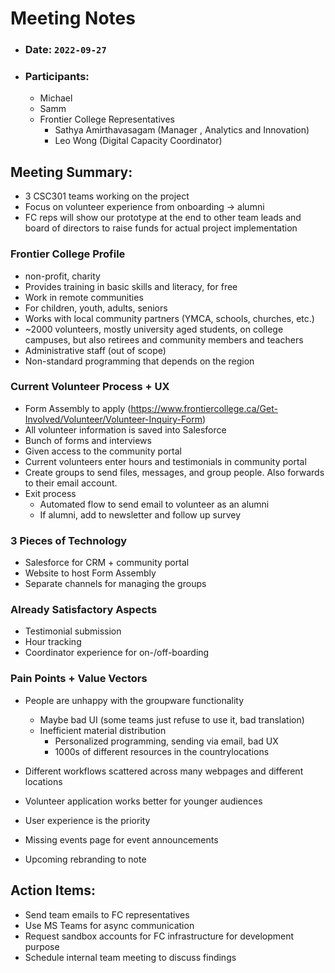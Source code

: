 # Meeting Notes

-   ### Date: `2022-09-27`
-   ### Participants:
    -   Michael
    -   Samm
    -   Frontier College Representatives
        -   Sathya Amirthavasagam (Manager , Analytics and Innovation)
        -   Leo Wong (Digital Capacity Coordinator)

## Meeting Summary:

-   3 CSC301 teams working on the project
-   Focus on volunteer experience from onboarding -> alumni
-   FC reps will show our prototype at the end to other team leads and board of directors to raise funds for actual project implementation

### Frontier College Profile

-   non-profit, charity
-   Provides training in basic skills and literacy, for free
-   Work in remote communities
-   For children, youth, adults, seniors
-   Works with local community partners (YMCA, schools, churches, etc.)
-   ~2000 volunteers, mostly university aged students, on college campuses, but also retirees and community members and teachers
-   Administrative staff (out of scope)
-   Non-standard programming that depends on the region

### Current Volunteer Process + UX

-   Form Assembly to apply (https://www.frontiercollege.ca/Get-Involved/Volunteer/Volunteer-Inquiry-Form)
-   All volunteer information is saved into Salesforce
-   Bunch of forms and interviews
-   Given access to the community portal
-   Current volunteers enter hours and testimonials in community portal
-   Create groups to send files, messages, and group people. Also forwards to their email account.
-   Exit process
    -   Automated flow to send email to volunteer as an alumni
    -   If alumni, add to newsletter and follow up survey

### 3 Pieces of Technology

-   Salesforce for CRM + community portal
-   Website to host Form Assembly
-   Separate channels for managing the groups

### Already Satisfactory Aspects

-   Testimonial submission
-   Hour tracking
-   Coordinator experience for on-/off-boarding

### Pain Points + Value Vectors

-   People are unhappy with the groupware functionality
    -   Maybe bad UI (some teams just refuse to use it, bad translation)
    -   Inefficient material distribution
        -   Personalized programming, sending via email, bad UX
        -   1000s of different resources in the countrylocations
-   Different workflows scattered across many webpages and different locations
-   Volunteer application works better for younger audiences

-   User experience is the priority
-   Missing events page for event announcements
-   Upcoming rebranding to note

## Action Items:

-   Send team emails to FC representatives
-   Use MS Teams for async communication
-   Request sandbox accounts for FC infrastructure for development purpose
-   Schedule internal team meeting to discuss findings
